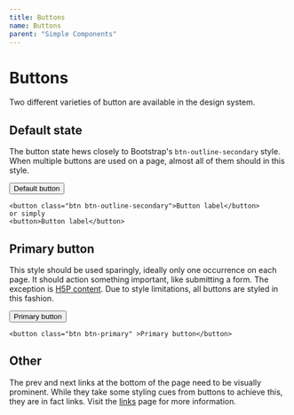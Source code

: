 ```yaml
---
title: Buttons
name: Buttons
parent: "Simple Components"
---
```

<h1 class="margin-top-zero">Buttons</h1>
<p class="lead">Two different varieties of button are available in the design system. 
</p>
<h2>Default state</h2>
<p>The button state hews closely to Bootstrap's <code>btn-outline-secondary</code> style. When multiple buttons are used on a page, almost all of them should in this style.</p>
<button>Default button</button>
<div class="highlight">
<pre class="chroma">
<code class="language-html">&lt;button class=&quot;btn btn-outline-secondary&quot;&gt;Button label&lt;/button&gt;
or simply
&lt;button&gt;Button label&lt;/button&gt;</code>
</pre></div>
<h2>Primary button</h2>
<p>This style should be used sparingly, ideally only one occurrence on each page. It should action something important, like submitting a form. The exception is <a href="">H5P content</a>. Due to style limitations, all buttons are styled in this fashion.</p>
<button class="btn btn-primary">Primary button</button>
<div class="highlight">
<pre class="chroma">
<code class="language-html">&lt;button class=&quot;btn btn-primary&quot; &gt;Primary button&lt;/button&gt;</code>
</pre></div>
<h2>Other</h2>
<p>The prev and next links at the bottom of the page need to be visually prominent. While they take some styling cues from buttons to achieve this, they are in fact links. Visit the <a href="/visual/links/">links</a> page for more information.</p>

